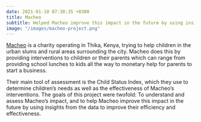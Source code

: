 ```yaml
---
date: 2021-01-10 07:30:35 +0300
title: Macheo
subtitle: Helped Macheo improve this impact in the future by using insights from the data to improve their efficiency and effectiveness.
image: "/images/macheo-project.png"
---
```


<a href="https://macheo.ngo/">Macheo</a> is a charity operating in Thika, Kenya, trying to help children in the urban slums and rural areas surrounding the city. Macheo does this by providing interventions to children or their parents which can range from providing school lunches to kids all the way to monetary help for parents to start a business. 

Their main tool of assessment is the Child Status Index, which they use to determine children’s needs as well as the effectiveness of Macheo’s interventions. The goals of this project were twofold: To understand and assess Macheo’s impact, and to help Macheo improve this impact in the future by using insights from the data to improve their efficiency and effectiveness.
